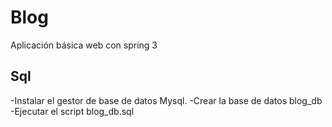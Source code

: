 Blog
========

Aplicación básica web con spring 3


Sql
------
-Instalar el gestor de base de datos Mysql.
-Crear la base de datos blog_db
-Ejecutar el script blog_db.sql

